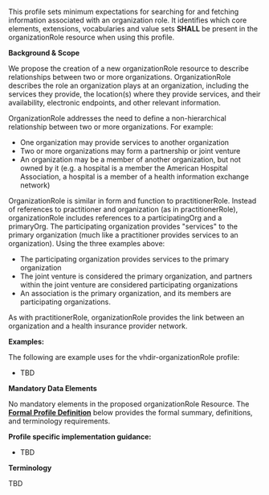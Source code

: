 This profile sets minimum expectations for searching for and fetching information associated with an organization role. It identifies which core elements, extensions, vocabularies and value sets **SHALL** be present in the organizationRole resource when using this profile.

**Background & Scope**

We propose the creation of a new organizationRole resource to describe relationships between two or more organizations. OrganizationRole describes the role an organization plays at an organization, including the services they provide, the location(s) where they provide services, and their availability, electronic endpoints, and other relevant information.

OrganizationRole addresses the need to define a non-hierarchical relationship between two or more organizations. For example:
*  One organization may provide services to another organization
*  Two or more organizations may form a partnership or joint venture
*  An organization may be a member of another organization, but not owned by it (e.g. a hospital is a member the American Hospital Association, a hospital is a member of a health information exchange network)

OrganizationRole is similar in form and function to practitionerRole. Instead of references to practitioner and organization (as in practitionerRole), organizationRole includes references to a participatingOrg and a primaryOrg. The participating organization provides "services" to the primary organization (much like a practitioner provides services to an organization). Using the three examples above:
*  The participating organization provides services to the primary organization
*  The joint venture is considered the primary organization, and partners within the joint venture are considered participating organizations
*  An association is the primary organization, and its members are participating organizations.

As with practitionerRole, organizationRole provides the link between an organization and a health insurance provider network.

**Examples:**

The following are example uses for the vhdir-organizationRole profile:

-  TBD


**Mandatory Data Elements**

No mandatory elements in the proposed organizationRole Resource. The [**Formal Profile Definition**](#profile) below provides the  formal summary, definitions, and  terminology requirements. 



**Profile specific implementation guidance:**

- TBD


**Terminology**

TBD
